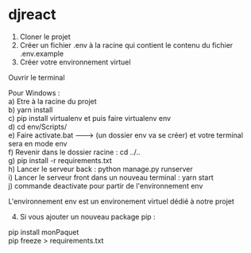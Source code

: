# djreact

1) Cloner le projet
2) Créer un fichier .env à la racine qui contient le contenu du fichier .env.example
3) Créer votre environnement virtuel

Ouvrir le terminal 

Pour Windows : <br/>
a) Etre à la racine du projet <br/>
b) yarn install <br/>
c) pip install virtualenv et puis faire virtualenv env <br/>
d) cd env/Scripts/ <br/>
e) Faire activate.bat ---> (un dossier env va se créer) et votre terminal sera en mode env <br/>
f) Revenir dans le dossier racine : cd ../.. <br/>
g) pip install -r requirements.txt <br/>
h) Lancer le serveur back  : python manage.py runserver <br/>
i) Lancer le serveur front dans un nouveau terminal : yarn start <br/>
j) commande deactivate pour partir de l'environnement env <br/>
 
L'environnement env est un environement virtuel dédié à notre projet <br/>


4) Si vous ajouter un nouveau package pip : <br/>

pip install monPaquet <br/>
pip freeze > requirements.txt <br/>

